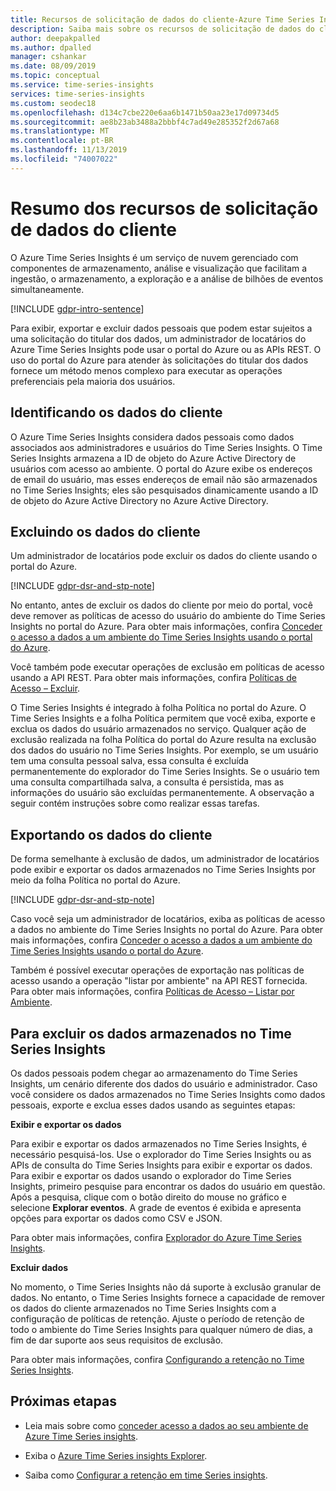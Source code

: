 ```yaml
---
title: Recursos de solicitação de dados do cliente-Azure Time Series Insights | Microsoft Docs
description: Saiba mais sobre os recursos de solicitação de dados do cliente no Azure Time Series Insights.
author: deepakpalled
ms.author: dpalled
manager: cshankar
ms.date: 08/09/2019
ms.topic: conceptual
ms.service: time-series-insights
services: time-series-insights
ms.custom: seodec18
ms.openlocfilehash: d134c7cbe220e6aa6b1471b50aa23e17d09734d5
ms.sourcegitcommit: ae8b23ab3488a2bbbf4c7ad49e285352f2d67a68
ms.translationtype: MT
ms.contentlocale: pt-BR
ms.lasthandoff: 11/13/2019
ms.locfileid: "74007022"
---
```

# <a name="summary-of-customer-data-request-features"></a>Resumo dos recursos de solicitação de dados do cliente

O Azure Time Series Insights é um serviço de nuvem gerenciado com componentes de armazenamento, análise e visualização que facilitam a ingestão, o armazenamento, a exploração e a análise de bilhões de eventos simultaneamente.

[!INCLUDE [gdpr-intro-sentence](../../includes/gdpr-intro-sentence.md)]

Para exibir, exportar e excluir dados pessoais que podem estar sujeitos a uma solicitação do titular dos dados, um administrador de locatários do Azure Time Series Insights pode usar o portal do Azure ou as APIs REST. O uso do portal do Azure para atender às solicitações do titular dos dados fornece um método menos complexo para executar as operações preferenciais pela maioria dos usuários.

## <a name="identifying-customer-data"></a>Identificando os dados do cliente

O Azure Time Series Insights considera dados pessoais como dados associados aos administradores e usuários do Time Series Insights. O Time Series Insights armazena a ID de objeto do Azure Active Directory de usuários com acesso ao ambiente. O portal do Azure exibe os endereços de email do usuário, mas esses endereços de email não são armazenados no Time Series Insights; eles são pesquisados dinamicamente usando a ID de objeto do Azure Active Directory no Azure Active Directory.

## <a name="deleting-customer-data"></a>Excluindo os dados do cliente

Um administrador de locatários pode excluir os dados do cliente usando o portal do Azure.

[!INCLUDE [gdpr-dsr-and-stp-note](../../includes/gdpr-dsr-and-stp-note.md)]

No entanto, antes de excluir os dados do cliente por meio do portal, você deve remover as políticas de acesso do usuário do ambiente do Time Series Insights no portal do Azure. Para obter mais informações, confira [Conceder o acesso a dados a um ambiente do Time Series Insights usando o portal do Azure](time-series-insights-data-access.md).

Você também pode executar operações de exclusão em políticas de acesso usando a API REST. Para obter mais informações, confira [Políticas de Acesso – Excluir](https://docs.microsoft.com/rest/api/time-series-insights/management/accesspolicies/delete).

O Time Series Insights é integrado à folha Política no portal do Azure. O Time Series Insights e a folha Política permitem que você exiba, exporte e exclua os dados do usuário armazenados no serviço. Qualquer ação de exclusão realizada na folha Política do portal do Azure resulta na exclusão dos dados do usuário no Time Series Insights. Por exemplo, se um usuário tem uma consulta pessoal salva, essa consulta é excluída permanentemente do explorador do Time Series Insights. Se o usuário tem uma consulta compartilhada salva, a consulta é persistida, mas as informações do usuário são excluídas permanentemente. A observação a seguir contém instruções sobre como realizar essas tarefas.

## <a name="exporting-customer-data"></a>Exportando os dados do cliente

De forma semelhante à exclusão de dados, um administrador de locatários pode exibir e exportar os dados armazenados no Time Series Insights por meio da folha Política no portal do Azure.

[!INCLUDE [gdpr-dsr-and-stp-note](../../includes/gdpr-dsr-and-stp-note.md)]

Caso você seja um administrador de locatários, exiba as políticas de acesso a dados no ambiente do Time Series Insights no portal do Azure. Para obter mais informações, confira [Conceder o acesso a dados a um ambiente do Time Series Insights usando o portal do Azure](time-series-insights-data-access.md).

Também é possível executar operações de exportação nas políticas de acesso usando a operação "listar por ambiente" na API REST fornecida. Para obter mais informações, confira [Políticas de Acesso – Listar por Ambiente](https://docs.microsoft.com/rest/api/time-series-insights/management/accesspolicies/listbyenvironment).

## <a name="to-delete-data-stored-within-time-series-insights"></a>Para excluir os dados armazenados no Time Series Insights

Os dados pessoais podem chegar ao armazenamento do Time Series Insights, um cenário diferente dos dados do usuário e administrador. Caso você considere os dados armazenados no Time Series Insights como dados pessoais, exporte e exclua esses dados usando as seguintes etapas:

**Exibir e exportar os dados**

Para exibir e exportar os dados armazenados no Time Series Insights, é necessário pesquisá-los. Use o explorador do Time Series Insights ou as APIs de consulta do Time Series Insights para exibir e exportar os dados. Para exibir e exportar os dados usando o explorador do Time Series Insights, primeiro pesquise para encontrar os dados do usuário em questão. Após a pesquisa, clique com o botão direito do mouse no gráfico e selecione **Explorar eventos**. A grade de eventos é exibida e apresenta opções para exportar os dados como CSV e JSON.

Para obter mais informações, confira [Explorador do Azure Time Series Insights](time-series-insights-explorer.md).

**Excluir dados**

No momento, o Time Series Insights não dá suporte à exclusão granular de dados. No entanto, o Time Series Insights fornece a capacidade de remover os dados do cliente armazenados no Time Series Insights com a configuração de políticas de retenção. Ajuste o período de retenção de todo o ambiente do Time Series Insights para qualquer número de dias, a fim de dar suporte aos seus requisitos de exclusão.

Para obter mais informações, confira [Configurando a retenção no Time Series Insights](time-series-insights-how-to-configure-retention.md).

## <a name="next-steps"></a>Próximas etapas

* Leia mais sobre como [conceder acesso a dados ao seu ambiente de Azure Time Series insights](./time-series-insights-data-access.md).

* Exiba o [Azure Time Series insights Explorer](time-series-insights-explorer.md).

* Saiba como [Configurar a retenção em time Series insights](time-series-insights-how-to-configure-retention.md).